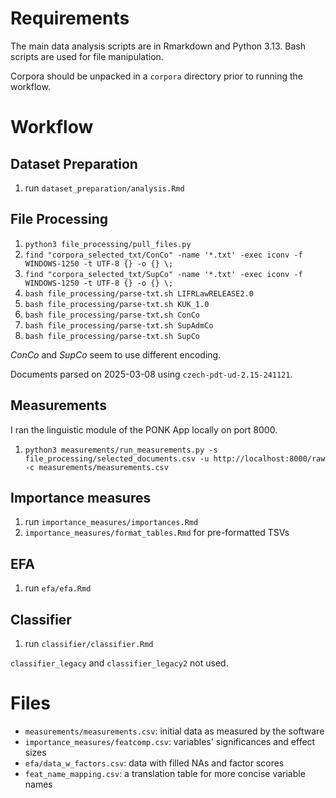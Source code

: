 # Requirements

The main data analysis scripts are in Rmarkdown and Python 3.13. Bash scripts are used for file manipulation.

Corpora should be unpacked in a `corpora` directory prior to running the workflow.

# Workflow

## Dataset Preparation

1. run `dataset_preparation/analysis.Rmd`

## File Processing

1. `python3 file_processing/pull_files.py`
2. `find "corpora_selected_txt/ConCo" -name '*.txt' -exec iconv -f WINDOWS-1250 -t UTF-8 {} -o {} \;`
3. `find "corpora_selected_txt/SupCo" -name '*.txt' -exec iconv -f WINDOWS-1250 -t UTF-8 {} -o {} \;`
4. `bash file_processing/parse-txt.sh LIFRLawRELEASE2.0`
5. `bash file_processing/parse-txt.sh KUK_1.0`
6. `bash file_processing/parse-txt.sh ConCo`
7. `bash file_processing/parse-txt.sh SupAdmCo`
8. `bash file_processing/parse-txt.sh SupCo`

*ConCo* and *SupCo* seem to use different encoding.

Documents parsed on 2025-03-08 using `czech-pdt-ud-2.15-241121`.

## Measurements

I ran the linguistic module of the PONK App locally on port 8000.

1. `python3 measurements/run_measurements.py -s file_processing/selected_documents.csv -u http://localhost:8000/raw -c measurements/measurements.csv`

## Importance measures

1. run `importance_measures/importances.Rmd`
2. `importance_measures/format_tables.Rmd` for pre-formatted TSVs

## EFA

1. run `efa/efa.Rmd`

## Classifier

1. run `classifier/classifier.Rmd`

`classifier_legacy` and `classifier_legacy2` not used.

# Files

- `measurements/measurements.csv`: initial data as measured by the software
- `importance_measures/featcomp.csv`: variables' significances and effect sizes
- `efa/data_w_factors.csv`: data with filled NAs and factor scores
- `feat_name_mapping.csv`: a translation table for more concise variable names